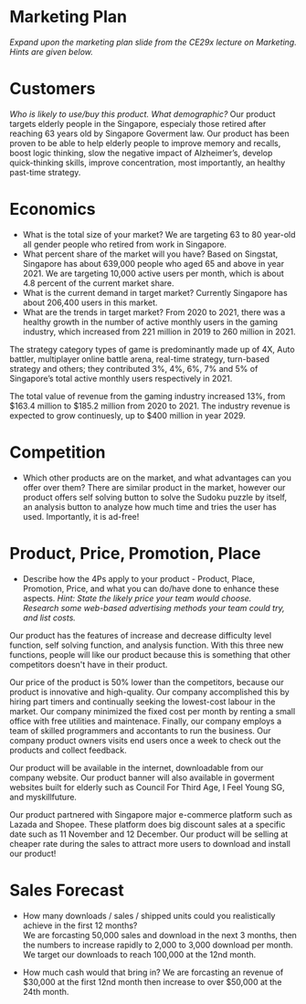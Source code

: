 # Marketing Plan

*Expand upon the marketing plan slide from the CE29x lecture on Marketing.  Hints are given below.*


# Customers

*Who is likely to use/buy this product.  What demographic?*
Our product targets elderly people in the Singapore, especialy those retired after reaching 63 years old by Singapore Goverment law. Our product has been proven to be able to help elderly people to improve memory and recalls, boost logic thinking, slow the negative impact of Alzheimer’s, develop quick-thinking skills, improve concentration, most importantly, an healthy past-time strategy.

# Economics
* What is the total size of your market?
We are targeting 63 to 80 year-old all gender people who retired from work in Singapore. 
* What percent share of the market will you have?
Based on Singstat, Singapore has about 639,000 people who aged 65 and above in year 2021. We are targeting 10,000 active users per month, which is about 4.8 percent of the current market share.
* What is the current demand in target market?
Currently Singapore has about 206,400 users in this market.
* What are the trends in target market?
From 2020 to 2021, there was a healthy growth in the number of active monthly users in the gaming industry, which increased from 221 million in 2019 to 260 million in 2021.

The strategy category types of game is predominantly made up of 4X, Auto battler, multiplayer online battle arena, real-time strategy, turn-based strategy and others; they contributed 3%, 
4%, 6%, 7% and 5% of Singapore’s total active monthly users respectively in 2021.

The total value of revenue from the gaming industry increased 13%, from $163.4 million to $185.2 million from 2020 to 2021. The industry revenue is expected to grow continuesly, up to $400 million in year 2029.


# Competition
* Which other products are on the market, and what advantages can you offer over them?
There are similar product in the market, however our product offers self solving button to solve the Sudoku puzzle by itself, an analysis button to analyze how much time and tries the user has used. Importantly, it is ad-free!

# Product, Price, Promotion, Place
* Describe how the 4Ps apply to your product - Product, Place, Promotion, Price, and what you can do/have done to enhance these aspects.
*Hint: State the likely price your team would choose.*  
*Research some web-based advertising methods your team could try, and list costs.*

Our product has the features of increase and decrease difficulty level function, self solving function, and analysis function. With this three new functions, people will like our product because this is something that other competitors doesn't have in their product. 

Our price of the product is 50% lower than the competitors, because our product is innovative and high-quality. Our company accomplished this by hiring part timers and continually seeking the lowest-cost labour in the market. Our company minimized the fixed cost per month by renting a small office with free utilities and maintenace. Finally, our company employs a team of skilled programmers and accontants to run the business. Our company product owners visits end users once a week to check out the products and collect feedback.

Our product will be available in the internet, downloadable from our company website. Our product banner will also available in goverment websites built for elderly such as Council For Third Age, I Feel Young SG, and myskillfuture. 

Our product partnered with Singapore major e-commerce platform such as Lazada and Shopee. These platform does big discount sales at a specific date such as 11 November and 12 December. Our product will be selling at cheaper rate during the sales to attract more users to download and install our product!


# Sales Forecast
* How many downloads / sales / shipped units could you realistically achieve in the first 12 months?  
We are forcasting 50,000 sales and download in the next 3 months, then the numbers to increase rapidly to 2,000 to 3,000 download per month. We target our downloads to reach 100,000 at the 12nd month.

* How much cash would that bring in?
We are forcasting an revenue of $30,000 at the first 12nd month then increase to over $50,000 at the 24th month.

